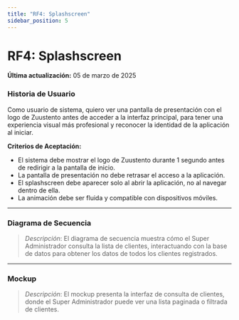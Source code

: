 ```yaml
---
title: "RF4: Splashscreen"  
sidebar_position: 5
---
```


# RF4: Splashscreen

**Última actualización:** 05 de marzo de 2025

### Historia de Usuario
Como usuario de sistema, quiero ver una pantalla de presentación con el logo de Zuustento antes de acceder a la interfaz principal, para tener una experiencia visual más profesional y reconocer la identidad de la aplicación al iniciar.

  **Criterios de Aceptación:**
  - El sistema debe mostrar el logo de Zuustento durante 1 segundo antes de redirigir a la pantalla de inicio.
  - La pantalla de presentación no debe retrasar el acceso a la aplicación.
  - El splashscreen debe aparecer solo al abrir la aplicación, no al navegar dentro de ella.
  - La animación debe ser fluida y compatible con dispositivos móviles.

---

### Diagrama de Secuencia

> *Descripción*: El diagrama de secuencia muestra cómo el Super Administrador consulta la lista de clientes, interactuando con la base de datos para obtener los datos de todos los clientes registrados.

---

### Mockup

> *Descripción*: El mockup presenta la interfaz de consulta de clientes, donde el Super Administrador puede ver una lista paginada o filtrada de clientes.
